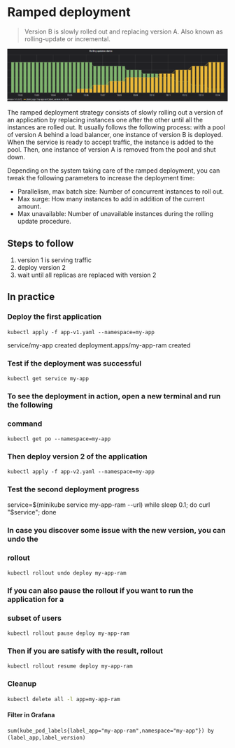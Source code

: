 Ramped deployment
=================

> Version B is slowly rolled out and replacing version A. Also known as
rolling-update or incremental.

![kubernetes ramped deployment](grafana-ramped.png)

The ramped deployment strategy consists of slowly rolling out a version of an
application by replacing instances one after the other until all the instances
are rolled out. It usually follows the following process: with a pool of version
A behind a load balancer, one instance of version B is deployed. When the
service is ready to accept traffic, the instance is added to the pool. Then, one
instance of version A is removed from the pool and shut down.

Depending on the system taking care of the ramped deployment, you can tweak the
following parameters to increase the deployment time:

- Parallelism, max batch size: Number of concurrent instances to roll out.
- Max surge: How many instances to add in addition of the current amount.
- Max unavailable: Number of unavailable instances during the rolling update
  procedure.

## Steps to follow

1. version 1 is serving traffic
1. deploy version 2
1. wait until all replicas are replaced with version 2

## In practice

### Deploy the first application

```console
kubectl apply -f app-v1.yaml --namespace=my-app
```

service/my-app created
deployment.apps/my-app-ram created

### Test if the deployment was successful

```console
kubectl get service my-app
```

### To see the deployment in action, open a new terminal and run the following
### command

```console
kubectl get po --namespace=my-app
```

### Then deploy version 2 of the application

```console
kubectl apply -f app-v2.yaml --namespace=my-app
```

### Test the second deployment progress
service=$(minikube service my-app-ram --url)
while sleep 0.1; do curl "$service"; done

### In case you discover some issue with the new version, you can undo the
### rollout
```console
kubectl rollout undo deploy my-app-ram
```


### If you can also pause the rollout if you want to run the application for a
### subset of users

```console
kubectl rollout pause deploy my-app-ram
```

### Then if you are satisfy with the result, rollout

```console
kubectl rollout resume deploy my-app-ram
```

### Cleanup

```bash
kubectl delete all -l app=my-app-ram
```


#### Filter in Grafana

```console
sum(kube_pod_labels{label_app="my-app-ram",namespace="my-app"}) by (label_app,label_version)
```
